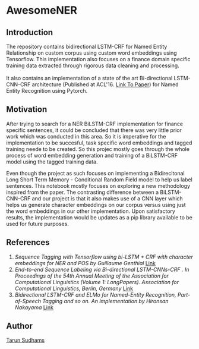 # AwesomeNER

## Introduction

The repository contains bidirectional LSTM-CRF for Named Entity Relationship on custom corpus using custom word embeddings using Tensorflow. This implementation also focuses on a finance domain specific training data extracted through rigorous data cleaning and processing. <br>
<br>
It also contains an implementation of a state of the art Bi-directional LSTM-CNN-CRF architecture (Published at ACL'16. [Link To Paper](http://www.aclweb.org/anthology/P16-1101)) for Named Entity Recognition using Pytorch.

## Motivation

After trying to search for a NER BiLSTM-CRF implementation for finance specific sentences, it could be concluded that there was very little prior work which was conducted in this area. So it is imperative for the implementation to be succesful, task specific word embeddings and tagged training neede to be created. So this projec mostly goes through the whole process of word embedding generation and training of a BiLSTM-CRF model using the tagged training data.

Even though the project as such focuses on implementing a Bidirecitonal Long Short Term Memory - Conditional Random Field model to help us label sentences. This notebook mostly focuses on exploring a new methodology inspired from the paper. The contrasting difference between a BiLSTM-CNN-CRF and our project is that it also makes use of a CNN layer which helps us generate character embeddings on our corpus versus using just the word embeddings in our other implementation. Upon satisfactory results, the implementation would be updates as a pip library available to be used for future purposes.

## References

1. _Sequence Tagging with Tensorflow using bi-LSTM + CRF with character embeddings for NER and POS by Guillaume Genthial_ [Link](https://guillaumegenthial.github.io/sequence-tagging-with-tensorflow.html)
2. _End-to-end Sequence Labeling via Bi-directional LSTM-CNNs-CRF . In Proceedings of the 54th Annual Meeting of the Association for Computational Linguistics (Volume 1: LongPapers). Association for Computational Linguistics, Berlin, Germany_ [Link](https://arxiv.org/pdf/1603.01354.pdf)
3. _Bidirectional LSTM-CRF and ELMo for Named-Entity Recognition, Part-of-Speech Tagging and so on. An implementation by Hironsan Nakayama_ [Link](https://github.com/Hironsan/anago)

## Author

[Tarun Sudhams](https://github.com/sudhamstarun)
